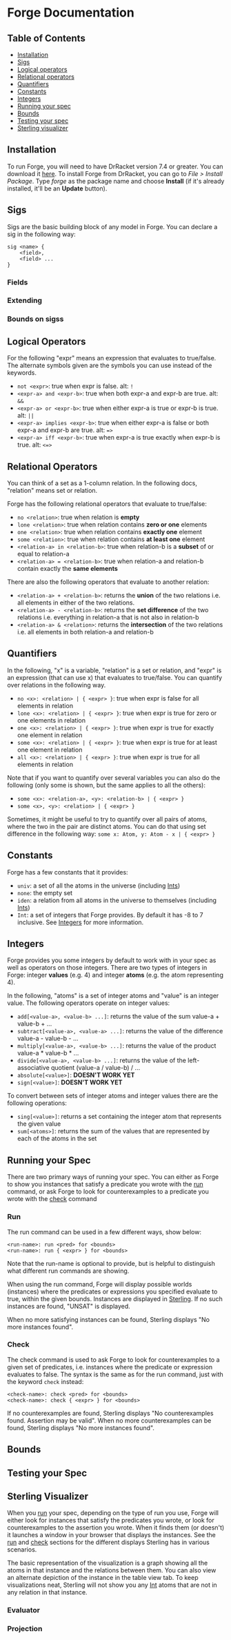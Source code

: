 # Forge Documentation

## Table of Contents
 - [Installation](#installation)
 - [Sigs](#sigs)
 - [Logical operators](#logical-operators)
 - [Relational operators](#relational-operators)
 - [Quantifiers](#quantifiers)
 - [Constants](#constants)
 - [Integers](#integers)
 - [Running your spec](#running-your-spec)
 - [Bounds](#bounds)
 - [Testing your spec](#testing-your-spec)
 - [Sterling visualizer](#sterling-visualizer)


## Installation
To run Forge, you will need to have DrRacket version 7.4 or greater. You can download it [here](https://download.racket-lang.org/). To install Forge from DrRacket, you can go to _File > Install Package_. Type _forge_ as the package name and choose **Install** (if it's already installed, it'll be an **Update** button).

## Sigs
Sigs are the basic building block of any model in Forge. You can declare a sig in the following way:
```alloy
sig <name> {
    <field>,
    <field> ...
}
```

### Fields

### Extending

### Bounds on sigss

## Logical Operators
For the following "expr" means an expression that evaluates to true/false. The alternate symbols given are the symbols you can use instead of the keywords.
 - `not <expr>`: true when expr is false. alt: `!`
 - `<expr-a> and <expr-b>`: true when both expr-a and expr-b are true. alt: `&&`
 - `<expr-a> or <expr-b>`: true when either expr-a is true or expr-b is true. alt: `||`
 - `<expr-a> implies <expr-b>`: true when either expr-a is false or both expr-a and expr-b are true. alt: `=>`
 - `<expr-a> iff <expr-b>`: true when expr-a is true exactly when expr-b is true. alt: `<=>`

## Relational Operators
You can think of a set as a 1-column relation. In the following docs, "relation" means set or relation.

Forge has the following relational operators that evaluate to true/false:
 - `no <relation>`: true when relation is **empty**
 - `lone <relation>`: true when relation contains **zero or one** elements
 - `one <relation>`: true when relation contains **exactly one** element
 - `some <relation>`: true when relation contains **at least one** element
 - `<relation-a> in <relation-b>`: true when relation-b is a **subset** of or equal to relation-a
 - `<relation-a> = <relation-b>`: true when relation-a and relation-b contain exactly the **same elements**
 
There are also the following operators that evaluate to another relation:
 - `<relation-a> + <relation-b>`: returns the **union** of the two relations i.e. all elements in either of the two relations.
 - `<relation-a> - <relation-b>`: returns the **set difference** of the two relations i.e. everything in relation-a that is not also in relation-b
 - `<relation-a> & <relation>`: returns the **intersection** of the two relations i.e. all elements in both relation-a and relation-b

## Quantifiers
In the following, "x" is a variable, "relation" is a set or relation, and "expr" is an expression (that can use x) that evaluates to true/false. You can quantify over relations in the following way.
 - `no <x>: <relation> | { <expr> }`: true when expr is false for all elements in relation
 - `lone <x>: <relation> | { <expr> }`: true when expr is true for zero or one elements in relation
 - `one <x>: <relation> | { <expr> }`: true when expr is true for exactly one element in relation
 - `some <x>: <relation> | { <expr> }`: true when expr is true for at least one element in relation
 - `all <x>: <relation> | { <expr> }`: true when expr is true for all elements in relation
 
 Note that if you want to quantify over several variables you can also do the following (only some is shown, but the same applies to all the others):
  - `some <x>: <relation-a>, <y>: <relation-b> | { <expr> }`
  - `some <x>, <y>: <relation> | { <expr> }`
  
  Sometimes, it might be useful to try to quantify over all pairs of atoms, where the two in the pair are distinct atoms. You can do that using set difference in the following way: `some x: Atom, y: Atom - x | { <expr> }`

## Constants
Forge has a few constants that it provides:
 - `univ`: a set of all the atoms in the universe (including [Ints](#integers))
 - `none`: the empty set
 - `iden`: a relation from all atoms in the universe to themselves (including [Ints](#integers))
 - `Int`: a set of integers that Forge provides. By default it has -8 to 7 inclusive. See [Integers](#integers) for more information.

## Integers
Forge provides you some integers by default to work with in your spec as well as operators on those integers. There are two types of integers in Forge: integer **values** (e.g. 4) and integer **atoms** (e.g. the atom representing 4).

In the following, "atoms" is a set of integer atoms and "value" is an integer value. The following operators operate on integer values:
 - `add[<value-a>, <value-b> ...]`: returns the value of the sum value-a + value-b + ...
 - `subtract[<value-a>, <value-a> ...]`: returns the value of the difference value-a - value-b - ...
 - `multiply[<value-a>, <value-b> ...]`: returns the value of the product value-a * value-b * ...
 - `divide[<value-a>, <value-b> ...]`: returns the value of the left-associative quotient (value-a / value-b) / ...
 - `absolute[<value>]`: __DOESN'T WORK YET__
 - `sign[<value>]`: __DOESN'T WORK YET__
 
To convert between sets of integer atoms and integer values there are the following operations:
 - `sing[<value>]`: returns a set containing the integer atom that represents the given value
 - `sum[<atoms>]`: returns the sum of the values that are represented by each of the atoms in the set

## Running your Spec
There are two primary ways of running your spec. You can either as Forge to show you instances that satisfy a predicate you wrote with the [run](#run) command, or ask Forge to look for counterexamples to a predicate you wrote with the [check](#check) command

### Run
The run command can be used in a few different ways, show below:
```
<run-name>: run <pred> for <bounds>
<run-name>: run { <expr> } for <bounds>
```
Note that the run-name is optional to provide, but is helpful to distinguish what different run commands are showing.

When using the run command, Forge will display possible worlds (instances) where the predicates or expressions you specified evaluate to true, within the given bounds. Instances are displayed in [Sterling](#sterling-visualizer). If no such instances are found, "UNSAT" is displayed.

When no more satisfying instances can be found, Sterling displays "No more instances found".

### Check
The check command is used to ask Forge to look for counterexamples to a given set of predicates, i.e. instances where the predicate or expression evaluates to false. The syntax is the same as for the run command, just with the keyword `check` instead:
```
<check-name>: check <pred> for <bounds>
<check-name>: check { <expr> } for <bounds>
```
If no counterexamples are found, Sterling displays "No counterexamples found. Assertion may be valid". When no more counterexamples can be found, Sterling displays "No more instances found".

## Bounds


## Testing your Spec


## Sterling Visualizer
When you [run](#running-your-spec) your spec, depending on the type of run you use, Forge will either look for instances that satisfy the predicates you wrote, or look for counterexamples to the assertion you wrote. When it finds them (or doesn't) it launches a window in your browser that displays the instances. See the [run](#run) and [check](#check) sections for the different displays Sterling has in various scenarios.

The basic representation of the visualization is a graph showing all the atoms in that instance and the relations between them. You can also view an alternate depiction of the instance in the table view tab. To keep visualizations neat, Sterling will not show you any [Int](#integers) atoms that are not in any relation in that instance.

### Evaluator

### Projection

